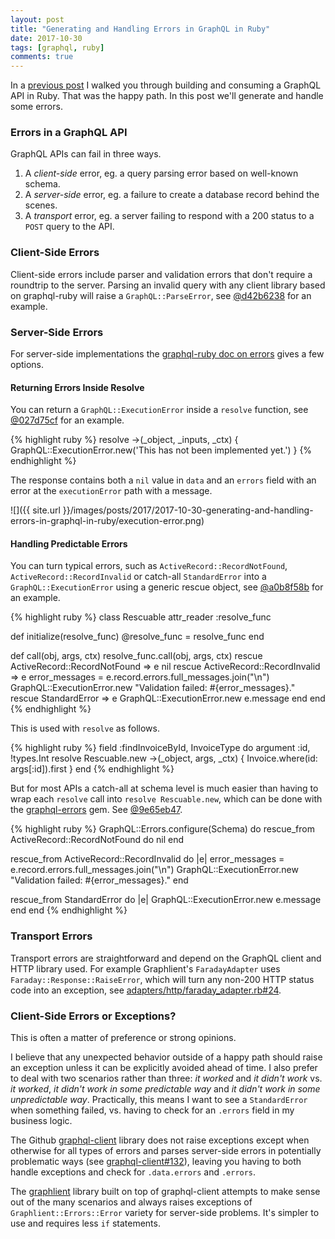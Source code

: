 ```yaml
---
layout: post
title: "Generating and Handling Errors in GraphQL in Ruby"
date: 2017-10-30
tags: [graphql, ruby]
comments: true
---
```

In a [previous post](/2017/10/23/building-and-consuming-a-graphql-api-in-ruby-on-rails.html) I walked you through building and consuming a GraphQL API in Ruby. That was the happy path. In this post we'll generate and handle some errors.

### Errors in a GraphQL API

GraphQL APIs can fail in three ways.

1. A _client-side_ error, eg. a query parsing error based on well-known schema.
2. A _server-side_ error, eg. a failure to create a database record behind the scenes.
3. A _transport_ error, eg. a server failing to respond with a 200 status to a `POST` query to the API.

### Client-Side Errors

Client-side errors include parser and validation errors that don't require a roundtrip to the server. Parsing an invalid query with any client library based on graphql-ruby will raise a `GraphQL::ParseError`, see [@d42b6238](https://github.com/dblock/graphql-invoices/commit/d42b62380f87cc41b7c1838089fd46ca3b7d238c) for an example.

### Server-Side Errors

For server-side implementations the [graphql-ruby doc on errors](https://github.com/rmosolgo/graphql-ruby/blob/master/guides/queries/error_handling.md) gives a few options.

#### Returning Errors Inside Resolve

You can return a `GraphQL::ExecutionError` inside a `resolve` function, see [@027d75cf](https://github.com/dblock/graphql-invoices/commit/027d75cf5ca5bebc2fdb1b1dcb329430e417049e) for an example.

{% highlight ruby %}
resolve ->(_object, _inputs, _ctx) {
  GraphQL::ExecutionError.new('This has not been implemented yet.')
}
{% endhighlight %}

The response contains both a `nil` value in `data` and an `errors` field with an error at the `executionError` path with a message.

![]({{ site.url }}/images/posts/2017/2017-10-30-generating-and-handling-errors-in-graphql-in-ruby/execution-error.png)

#### Handling Predictable Errors

You can turn typical errors, such as `ActiveRecord::RecordNotFound`, `ActiveRecord::RecordInvalid` or catch-all `StandardError` into a `GraphQL::ExecutionError` using a generic rescue object, see [@a0b8f58b](https://github.com/dblock/graphql-invoices/commit/a0b8f58b3f1ebed993a303bf379def1d8a83a25b) for an example.

{% highlight ruby %}
class Rescuable
  attr_reader :resolve_func

  def initialize(resolve_func)
    @resolve_func = resolve_func
  end

  def call(obj, args, ctx)
    resolve_func.call(obj, args, ctx)
  rescue ActiveRecord::RecordNotFound => e
    nil
  rescue ActiveRecord::RecordInvalid => e
    error_messages = e.record.errors.full_messages.join("\n")
    GraphQL::ExecutionError.new "Validation failed: #{error_messages}."
  rescue StandardError => e
    GraphQL::ExecutionError.new e.message
  end
end
{% endhighlight %}

This is used with `resolve` as follows.

{% highlight ruby %}
field :findInvoiceById, InvoiceType do
  argument :id, !types.Int
  resolve Rescuable.new ->(_object, args, _ctx) {
    Invoice.where(id: args[:id]).first
  }
end
{% endhighlight %}

But for most APIs a catch-all at schema level is much easier than having to wrap each `resolve` call into `resolve Rescuable.new`, which can be done with the [graphql-errors](https://github.com/exAspArk/graphql-errors) gem. See [@9e65eb47](https://github.com/dblock/graphql-invoices/commit/9e65eb479c1cbdd3e62865e13e7b43ea57c61d0d).

{% highlight ruby %}
GraphQL::Errors.configure(Schema) do
  rescue_from ActiveRecord::RecordNotFound do
    nil
  end

  rescue_from ActiveRecord::RecordInvalid do |e|
    error_messages = e.record.errors.full_messages.join("\n")
    GraphQL::ExecutionError.new "Validation failed: #{error_messages}."
  end

  rescue_from StandardError do |e|
    GraphQL::ExecutionError.new e.message
  end
end
{% endhighlight %}

### Transport Errors

Transport errors are straightforward and depend on the GraphQL client and HTTP library used. For example Graphlient's `FaradayAdapter` uses `Faraday::Response::RaiseError`, which will turn any non-200 HTTP status code into an exception, see [adapters/http/faraday_adapter.rb#24](https://github.com/ashkan18/graphlient/blob/v0.1.0/lib/graphlient/adapters/http/faraday_adapter.rb#L24).

### Client-Side Errors or Exceptions?

This is often a matter of preference or strong opinions.

I believe that any unexpected behavior outside of a happy path should raise an exception unless it can be explicitly avoided ahead of time. I also prefer to deal with two scenarios rather than three: _it worked_ and _it didn't work_ vs. _it worked_, _it didn't work in some predictable way_ and _it didn't work in some unpredictable way_. Practically, this means I want to see a `StandardError` when something failed, vs. having to check for an `.errors` field in my business logic.

The Github [graphql-client](https://github.com/github/graphql-client) library does not raise exceptions except when otherwise for all types of errors and parses server-side errors in potentially problematic ways (see [graphql-client#132](https://github.com/github/graphql-client/pull/132)), leaving you having to both handle exceptions and check for `.data.errors` and `.errors`.

The [graphlient](https://github.com/ashkan18/graphlient) library built on top of graphql-client attempts to make sense out of the many scenarios and always raises exceptions of `Graphlient::Errors::Error` variety for server-side problems. It's simpler to use and requires less `if` statements.
